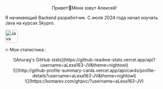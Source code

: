 <div align="center">
  Привет!👋Меня зовут Алексей!
</div>


Я начинающий Backend разработчик. С июля 2024 года начал изучать Java на курсах Skypro. <p align="left">
  
<a href="https://www.oracle.com/java/" target="_blank" rel="noreferrer"><img src="https://raw.githubusercontent.com/danielcranney/readme-generator/main/public/icons/skills/java-colored.svg" width="40" height="40" alt="Java" /></a>
</p>

🔥 Моя статистика :

<div align="center">
![Anurag's GitHub stats](https://github-readme-stats.vercel.app/api?username=aLexa163-JV&theme=nightowl)
</div>
<div align="center">
![](http://github-profile-summary-cards.vercel.app/api/cards/profile-details?username=aLexa163-JV&theme=nightowl)
</div>

<div align="center">
![](https://komarev.com/ghpvc/?username=aLexa163-JV)
</div>





